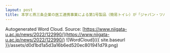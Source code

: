 ```yaml
---
layout: post
title: 本学と燕三条企業の医工連携事業による第1号製品（簡易トイレ）が「ジャパン・ツバメ・インダストリアルデザインコンクール2022」で準グランプリを受賞しました
---
```

Autogenerated Word Cloud.
Source\: [https://www.niigata-u.ac.jp/news/2022/122990/](https://www.niigata-u.ac.jp/news/2022/122990/)
![WordCloud]({{ site.baseurl }}/assets/d0d1bd1a5d3a16b6ed520ec801941d79.png)